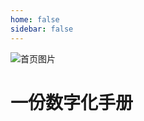 ```yaml
---
home: false
sidebar: false
---
```

![首页图片](https://cdn.staticaly.com/gh/beichen2020/imgList@main/img/headshot.4p2gxh54vda0.png)
# 一份数字化手册